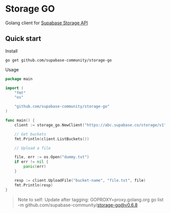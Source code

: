 # Storage GO
Golang client for [Supabase Storage API](https://github.com/supabase/storage-api)

## Quick start
Install
```shell
go get github.com/supabase-community/storage-go
```

Usage

```go
package main

import (
	"fmt"
	"os"

	"github.com/supabase-community/storage-go"
)

func main() {
	client := storage_go.NewClient("https://abc.supabase.co/storage/v1", "<service-token>", nil)

	// Get buckets
	fmt.Println(client.ListBuckets())

	// Upload a file

	file, err := os.Open("dummy.txt")
	if err != nil {
		panic(err)
	}

	resp := client.UploadFile("bucket-name", "file.txt", file)
	fmt.Println(resp)
}
```

> Note to self:
> Update after tagging:
> GOPROXY=proxy.golang.org go list -m github.com/supabase-community/storage-go@v0.6.8
